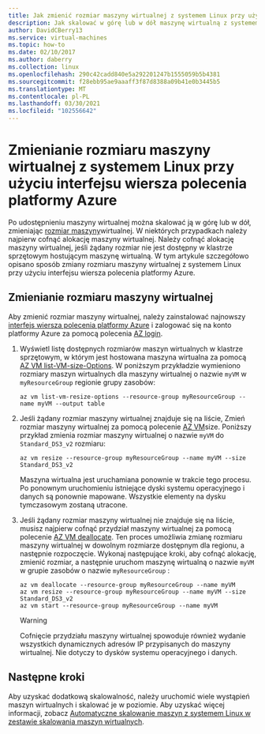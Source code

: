 ```yaml
---
title: Jak zmienić rozmiar maszyny wirtualnej z systemem Linux przy użyciu interfejsu wiersza polecenia platformy Azure
description: Jak skalować w górę lub w dół maszynę wirtualną z systemem Linux, zmieniając rozmiar maszyny wirtualnej.
author: DavidCBerry13
ms.service: virtual-machines
ms.topic: how-to
ms.date: 02/10/2017
ms.author: daberry
ms.collection: linux
ms.openlocfilehash: 290c42cadd840e5a292201247b1555059b5b4381
ms.sourcegitcommit: f28ebb95ae9aaaff3f87d8388a09b41e0b3445b5
ms.translationtype: MT
ms.contentlocale: pl-PL
ms.lasthandoff: 03/30/2021
ms.locfileid: "102556642"
---
```

# <a name="resize-a-linux-virtual-machine-using-azure-cli"></a>Zmienianie rozmiaru maszyny wirtualnej z systemem Linux przy użyciu interfejsu wiersza polecenia platformy Azure 

Po udostępnieniu maszyny wirtualnej można skalować ją w górę lub w dół, zmieniając [rozmiar maszyny][vm-sizes]wirtualnej. W niektórych przypadkach należy najpierw cofnąć alokację maszyny wirtualnej. Należy cofnąć alokację maszyny wirtualnej, jeśli żądany rozmiar nie jest dostępny w klastrze sprzętowym hostującym maszynę wirtualną. W tym artykule szczegółowo opisano sposób zmiany rozmiaru maszyny wirtualnej z systemem Linux przy użyciu interfejsu wiersza polecenia platformy Azure. 

## <a name="resize-a-vm"></a>Zmienianie rozmiaru maszyny wirtualnej
Aby zmienić rozmiar maszyny wirtualnej, należy zainstalować najnowszy [interfejs wiersza polecenia platformy Azure](/cli/azure/install-az-cli2) i zalogować się na konto platformy Azure za pomocą polecenia [AZ login](/cli/azure/reference-index).

1. Wyświetl listę dostępnych rozmiarów maszyn wirtualnych w klastrze sprzętowym, w którym jest hostowana maszyna wirtualna za pomocą [AZ VM list-VM-size-Options](/cli/azure/vm). W poniższym przykładzie wymieniono rozmiary maszyn wirtualnych dla maszyny wirtualnej o nazwie `myVM` w `myResourceGroup` regionie grupy zasobów:
   
    ```azurecli
    az vm list-vm-resize-options --resource-group myResourceGroup --name myVM --output table
    ```

2. Jeśli żądany rozmiar maszyny wirtualnej znajduje się na liście, Zmień rozmiar maszyny wirtualnej za pomocą polecenie [AZ VM](/cli/azure/vm)size. Poniższy przykład zmienia rozmiar maszyny wirtualnej o nazwie `myVM` do `Standard_DS3_v2` rozmiaru:
   
    ```azurecli
    az vm resize --resource-group myResourceGroup --name myVM --size Standard_DS3_v2
    ```
   
    Maszyna wirtualna jest uruchamiana ponownie w trakcie tego procesu. Po ponownym uruchomieniu istniejące dyski systemu operacyjnego i danych są ponownie mapowane. Wszystkie elementy na dysku tymczasowym zostaną utracone.

3. Jeśli żądany rozmiar maszyny wirtualnej nie znajduje się na liście, musisz najpierw cofnąć przydział maszyny wirtualnej za pomocą polecenie [AZ VM deallocate](/cli/azure/vm). Ten proces umożliwia zmianę rozmiaru maszyny wirtualnej w dowolnym rozmiarze dostępnym dla regionu, a następnie rozpoczęcie. Wykonaj następujące kroki, aby cofnąć alokację, zmienić rozmiar, a następnie uruchom maszynę wirtualną o nazwie `myVM` w grupie zasobów o nazwie `myResourceGroup` :
   
    ```azurecli
    az vm deallocate --resource-group myResourceGroup --name myVM
    az vm resize --resource-group myResourceGroup --name myVM --size Standard_DS3_v2
    az vm start --resource-group myResourceGroup --name myVM
    ```
   
   > [!WARNING]
   > Cofnięcie przydziału maszyny wirtualnej spowoduje również wydanie wszystkich dynamicznych adresów IP przypisanych do maszyny wirtualnej. Nie dotyczy to dysków systemu operacyjnego i danych.

## <a name="next-steps"></a>Następne kroki
Aby uzyskać dodatkową skalowalność, należy uruchomić wiele wystąpień maszyn wirtualnych i skalować je w poziomie. Aby uzyskać więcej informacji, zobacz [Automatyczne skalowanie maszyn z systemem Linux w zestawie skalowania maszyn wirtualnych][scale-set]. 

<!-- links -->
[boot-diagnostics]: https://azure.microsoft.com/blog/boot-diagnostics-for-virtual-machines-v2/
[scale-set]: ../../virtual-machine-scale-sets/tutorial-autoscale-cli.md 
[vm-sizes]:sizes.md
